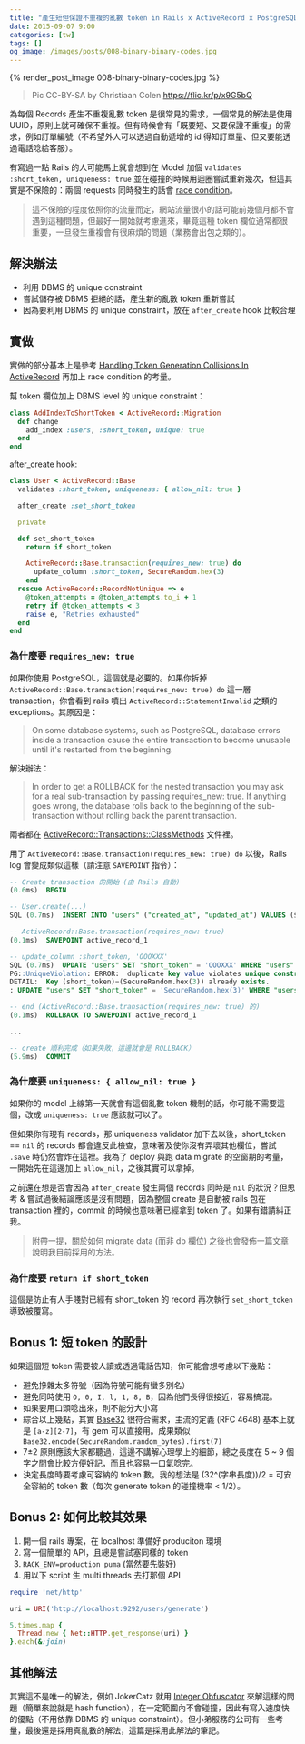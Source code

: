```yaml
---
title: "產生短但保證不重複的亂數 token in Rails x ActiveRecord x PostgreSQL"
date: 2015-09-07 9:00
categories: [tw]
tags: []
og_image: /images/posts/008-binary-binary-codes.jpg
---
```


{% render_post_image 008-binary-binary-codes.jpg %}

> Pic CC-BY-SA by Christiaan Colen https://flic.kr/p/x9G5bQ

為每個 Records 產生不重複亂數 token 是很常見的需求，一個常見的解法是使用 UUID，原則上就可確保不重複。但有時候會有「既要短、又要保證不重複」的需求，例如訂單編號（不希望外人可以透過自動遞增的 id 得知訂單量、但又要能透過電話唸給客服）。

有寫過一點 Rails 的人可能馬上就會想到在 Model 加個 `validates :short_token, uniqueness: true` 並在碰撞的時候用迴圈嘗試重新幾次，但這其實是不保險的：兩個 requests 同時發生的話會 [race condition](https://en.wikipedia.org/wiki/Race_condition#Critical_and_non-critical_race_conditions)。

> 這不保險的程度依照你的流量而定，網站流量很小的話可能前幾個月都不會遇到這種問題，但最好一開始就考慮進來，畢竟這種 token 欄位通常都很重要，一旦發生重複會有很麻煩的問題（業務會出包之類的）。

## 解決辦法

* 利用 DBMS 的 unique constraint
* 嘗試儲存被 DBMS 拒絕的話，產生新的亂數 token 重新嘗試
* 因為要利用 DBMS 的 unique constraint，放在 `after_create` hook 比較合理

## 實做

實做的部分基本上是參考 [Handling Token Generation Collisions In ActiveRecord](http://daniel.fone.net.nz/blog/2014/12/10/handling-token-generation-collisions-in-activerecord/) 再加上 race condition 的考量。

幫 token 欄位加上 DBMS level 的 unique constraint：

``` ruby
class AddIndexToShortToken < ActiveRecord::Migration
  def change
    add_index :users, :short_token, unique: true
  end
end
```

after_create hook:

``` ruby
class User < ActiveRecord::Base
  validates :short_token, uniqueness: { allow_nil: true }

  after_create :set_short_token

  private

  def set_short_token
    return if short_token

    ActiveRecord::Base.transaction(requires_new: true) do
      update_column :short_token, SecureRandom.hex(3)
    end
  rescue ActiveRecord::RecordNotUnique => e
    @token_attempts = @token_attempts.to_i + 1
    retry if @token_attempts < 3
    raise e, "Retries exhausted"
  end
end
```

### 為什麼要 `requires_new: true`

如果你使用 PostgreSQL，這個就是必要的。如果你拆掉 `ActiveRecord::Base.transaction(requires_new: true) do` 這一層 transaction，你會看到 rails 噴出 `ActiveRecord::StatementInvalid` 之類的 exceptions。其原因是：

> On some database systems, such as PostgreSQL, database errors inside a transaction cause the entire transaction to become unusable until it's restarted from the beginning. 

解決辦法：

> In order to get a ROLLBACK for the nested transaction you may ask for a real sub-transaction by passing requires_new: true. If anything goes wrong, the database rolls back to the beginning of the sub-transaction without rolling back the parent transaction.

兩者都在 [ActiveRecord::Transactions::ClassMethods](http://api.rubyonrails.org/classes/ActiveRecord/Transactions/ClassMethods.html) 文件裡。

用了 `ActiveRecord::Base.transaction(requires_new: true) do` 以後，Rails log 會變成類似這樣（請注意 `SAVEPOINT` 指令）：


``` sql
-- Create transaction 的開始 (由 Rails 自動)
(0.6ms)  BEGIN

-- User.create(...)
SQL (0.7ms)  INSERT INTO "users" ("created_at", "updated_at") VALUES ($1, $2) RETURNING "id"  [["created_at", "2015-09-05 12:42:10.606633"], ["updated_at", "2015-09-05 12:42:10.606633"]]

-- ActiveRecord::Base.transaction(requires_new: true)
(0.1ms)  SAVEPOINT active_record_1

-- update_column :short_token, 'OOOXXX'
SQL (0.7ms)  UPDATE "users" SET "short_token" = 'OOOXXX' WHERE "users"."id" = $1  [["id", 57]]
PG::UniqueViolation: ERROR:  duplicate key value violates unique constraint "index_users_on_short_token"
DETAIL:  Key (short_token)=(SecureRandom.hex(3)) already exists.
: UPDATE "users" SET "short_token" = 'SecureRandom.hex(3)' WHERE "users"."id" = $1

-- end (ActiveRecord::Base.transaction(requires_new: true) 的)
(0.1ms)  ROLLBACK TO SAVEPOINT active_record_1

...

-- create 順利完成（如果失敗，這邊就會是 ROLLBACK）
(5.9ms)  COMMIT
```

### 為什麼要 `uniqueness: { allow_nil: true }`

如果你的 model 上線第一天就會有這個亂數 token 機制的話，你可能不需要這個，改成 `uniqueness: true` 應該就可以了。

但如果你有現有 records，那 uniqueness validator  加下去以後，short_token == `nil` 的 records 都會違反此檢查，意味著及使你沒有弄壞其他欄位，嘗試 `.save` 時仍然會炸在這裡。我為了 deploy 與跑 data migrate 的空窗期的考量，一開始先在這邊加上 `allow_nil`，之後其實可以拿掉。

之前還在想是否會因為 `after_create` 發生兩個 records 同時是 `nil` 的狀況？但思考 & 嘗試過後結論應該是沒有問題，因為整個 create 是自動被 rails 包在 transaction 裡的，commit 的時候也意味著已經拿到 token 了。如果有錯請糾正我。

> 附帶一提，關於如何 migrate data (而非 db 欄位) 之後也會發佈一篇文章說明我目前採用的方法。

### 為什麼要 `return if short_token`

這個是防止有人手賤對已經有 short_token 的 record 再次執行 `set_short_token` 導致被覆寫。

## Bonus 1: 短 token 的設計

如果這個短 token 需要被人讀或透過電話告知，你可能會想考慮以下幾點：

* 避免摻雜太多符號（因為符號可能有蠻多別名）
* 避免同時使用 `O, 0, I, l, 1, 8, B`，因為他們長得很接近，容易搞混。
* 如果要用口頭唸出來，則不能分大小寫
* 綜合以上幾點，其實 [Base32](https://en.wikipedia.org/wiki/Base32) 很符合需求，主流的定義 (RFC 4648) 基本上就是 `[a-z][2-7]`，有 gem 可以直接用。成果類似 `Base32.encode(SecureRandom.random_bytes).first(7)`
* 7±2 原則應該大家都聽過，這邊不講解心理學上的細節，總之長度在 5 ~ 9 個字之間會比較方便好記，而且也容易一口氣唸完。
* 決定長度時要考慮可容納的 token 數。我的想法是 (32^(字串長度))/2 = 可安全容納的 token 數（每次 generate token 的碰撞機率 < 1/2）。

## Bonus 2: 如何比較其效果

1. 開一個 rails 專案，在 localhost 準備好 produciton 環境
2. 寫一個簡單的 API，且總是嘗試塞同樣的 token
3. `RACK_ENV=production puma` (當然要先裝好)
4. 用以下 script 生 multi threads 去打那個 API

``` ruby
require 'net/http'

uri = URI('http://localhost:9292/users/generate')

5.times.map {
  Thread.new { Net::HTTP.get_response(uri) }
}.each(&:join)
```

## 其他解法

其實這不是唯一的解法，例如 JokerCatz 就用 [Integer Obfuscator](http://jokercatz.blogspot.tw/2015/03/ruby-integer-obfuscator.html) 來解這樣的問題（簡單來說就是 hash function），在一定範圍內不會碰撞，因此有寫入速度快的優點（不用依靠 DBMS 的 unique constraint）。但小弟服務的公司有一些考量，最後還是採用真亂數的解法，這篇是採用此解法的筆記。
